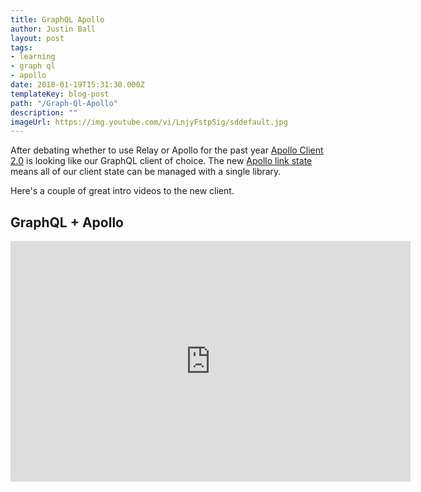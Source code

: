 ```yaml
---
title: GraphQL Apollo
author: Justin Ball
layout: post
tags:
- learning
- graph ql
- apollo
date: 2018-01-19T15:31:30.000Z
templateKey: blog-post
path: "/Graph-Ql-Apollo"
description: ""
imageUrl: https://img.youtube.com/vi/LnjyFstpSig/sddefault.jpg
---
```

<p>After debating whether to use Relay or Apollo for the past year
  <a href="https://github.com/apollographql/apollo-client">Apollo Client 2.0</a> is looking like our
  GraphQL client of choice. The new <a href="https://github.com/apollographql/apollo-link-state">Apollo link state</a>
  means all of our client state can be managed with a single library.
</p>
<p>
  Here's a couple of great intro videos to the new client.
</p>
<div id="PLYRxaDweTODXPwwnXIivkWE323Md2o0cs" class="youtube-playlist">
  <h2 class="youtube-title">GraphQL + Apollo</h2>
  <iframe src="https://www.youtube.com/embed/list=PLYRxaDweTODXPwwnXIivkWE323Md2o0cs" frameborder="0" width="640" height="385" allowfullscreen>
    <p>Your browser does not support iframes.</p>
  </iframe>
</div>
